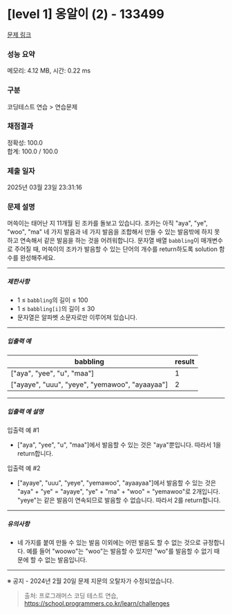 # [level 1] 옹알이 (2) - 133499 

[문제 링크](https://school.programmers.co.kr/learn/courses/30/lessons/133499) 

### 성능 요약

메모리: 4.12 MB, 시간: 0.22 ms

### 구분

코딩테스트 연습 > 연습문제

### 채점결과

정확성: 100.0<br/>합계: 100.0 / 100.0

### 제출 일자

2025년 03월 23일 23:31:16

### 문제 설명

<p>머쓱이는 태어난 지 11개월 된 조카를 돌보고 있습니다. 조카는 아직 "aya", "ye", "woo", "ma" 네 가지 발음과 네 가지 발음을 조합해서 만들 수 있는 발음밖에 하지 못하고 연속해서 같은 발음을 하는 것을 어려워합니다. 문자열 배열 <code>babbling</code>이 매개변수로 주어질 때, 머쓱이의 조카가 발음할 수 있는 단어의 개수를 return하도록 solution 함수를 완성해주세요.</p>

<hr>

<h5>제한사항</h5>

<ul>
<li>1 ≤ <code>babbling</code>의 길이 ≤ 100</li>
<li>1 ≤ <code>babbling[i]</code>의 길이 ≤ 30</li>
<li>문자열은 알파벳 소문자로만 이루어져 있습니다.</li>
</ul>

<hr>

<h5>입출력 예</h5>
<table class="table">
        <thead><tr>
<th>babbling</th>
<th>result</th>
</tr>
</thead>
        <tbody><tr>
<td>["aya", "yee", "u", "maa"]</td>
<td>1</td>
</tr>
<tr>
<td>["ayaye", "uuu", "yeye", "yemawoo", "ayaayaa"]</td>
<td>2</td>
</tr>
</tbody>
      </table>
<hr>

<h5>입출력 예 설명</h5>

<p>입출력 예 #1</p>

<ul>
<li>["aya", "yee", "u", "maa"]에서 발음할 수 있는 것은 "aya"뿐입니다. 따라서 1을 return합니다.</li>
</ul>

<p>입출력 예 #2</p>

<ul>
<li>["ayaye", "uuu", "yeye", "yemawoo", "ayaayaa"]에서 발음할 수 있는 것은 "aya" + "ye" = "ayaye", "ye" + "ma" + "woo" = "yemawoo"로 2개입니다. "yeye"는 같은 발음이 연속되므로 발음할 수 없습니다. 따라서 2를 return합니다.</li>
</ul>

<hr>

<h5>유의사항</h5>

<ul>
<li>네 가지를 붙여 만들 수 있는 발음 이외에는 어떤 발음도 할 수 없는 것으로 규정합니다. 예를 들어 "woowo"는 "woo"는 발음할 수 있지만 "wo"를 발음할 수 없기 때문에 할 수 없는 발음입니다.</li>
</ul>

<hr>

<p>※ 공지 - 2024년 2월 20일 문제 지문의 오탈자가 수정되었습니다.</p>


> 출처: 프로그래머스 코딩 테스트 연습, https://school.programmers.co.kr/learn/challenges